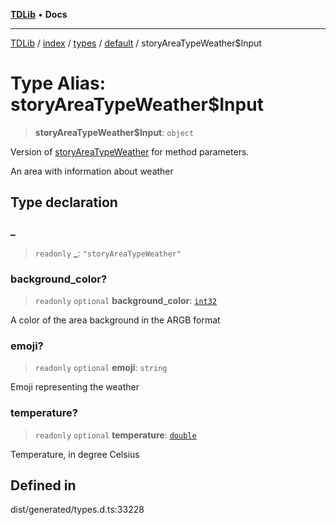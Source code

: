 [**TDLib**](../../../../../../README.md) • **Docs**

***

[TDLib](../../../../../../modules.md) / [index](../../../../../README.md) / [types](../../../README.md) / [default](../README.md) / storyAreaTypeWeather$Input

# Type Alias: storyAreaTypeWeather$Input

> **storyAreaTypeWeather$Input**: `object`

Version of [storyAreaTypeWeather](storyAreaTypeWeather.md) for method parameters.

An area with information about weather

## Type declaration

### \_

> `readonly` **\_**: `"storyAreaTypeWeather"`

### background\_color?

> `readonly` `optional` **background\_color**: [`int32`](int32.md)

A color of the area background in the ARGB format

### emoji?

> `readonly` `optional` **emoji**: `string`

Emoji representing the weather

### temperature?

> `readonly` `optional` **temperature**: [`double`](double.md)

Temperature, in degree Celsius

## Defined in

dist/generated/types.d.ts:33228

